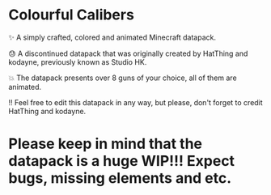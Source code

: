 # Colourful Calibers
 ✨ A simply crafted, colored and animated Minecraft datapack.

😓 A discontinued datapack that was originally created by HatThing and kodayne, previously known as Studio HK.

💥 The datapack presents over 8 guns of your choice, all of them are animated.

‼ Feel free to edit this datapack in any way, but please, don't forget to credit HatThing and kodayne.

# Please keep in mind that the datapack is a huge WIP!!! Expect bugs, missing elements and etc.






